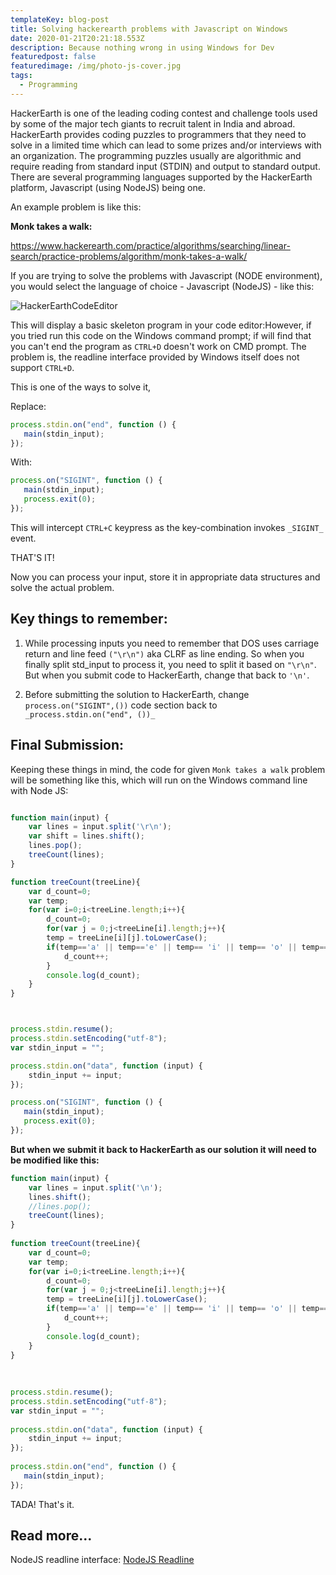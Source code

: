 ```yaml
---
templateKey: blog-post
title: Solving hackerearth problems with Javascript on Windows
date: 2020-01-21T20:21:18.553Z
description: Because nothing wrong in using Windows for Dev
featuredpost: false
featuredimage: /img/photo-js-cover.jpg
tags:
  - Programming
---
```

HackerEarth is one of the leading coding contest and challenge tools used by some of the major tech giants to recruit talent in India and abroad. HackerEarth provides coding puzzles to programmers that they need to solve in a limited time which can lead to some prizes and/or interviews with an organization.
The programming puzzles usually are algorithmic and require reading from standard input (STDIN) and output to standard output. There are several programming languages supported by the HackerEarth platform, Javascript (using NodeJS) being one.

An example problem is like this:

**Monk takes a walk:**

https://www.hackerearth.com/practice/algorithms/searching/linear-search/practice-problems/algorithm/monk-takes-a-walk/


If you are trying to solve the problems with Javascript (NODE environment), you would select the language of choice - Javascript (NodeJS) - like this:

![HackerEarthCodeEditor](https://www.dropbox.com/s/3bv7wg8soke21h9/hacker-earth-code-editor.jpg?raw=1)

This will display a basic skeleton program in your code editor:However, if you tried run this code on the Windows command prompt; if will find that you can't end the program as `CTRL+D` doesn't work on CMD prompt. The problem is, the readline interface provided by Windows itself does not support `CTRL+D`. 

This is one of the ways to solve it,

Replace:
```javascript
process.stdin.on("end", function () {
   main(stdin_input);
});
```
With:
```javascript
process.on("SIGINT", function () {
   main(stdin_input);
   process.exit(0);
});
```
This will intercept `CTRL+C` keypress as the key-combination invokes `_SIGINT_` event.

THAT'S IT!

Now you can process your input, store it in appropriate data structures and solve the actual problem.

## Key things to remember:

1. While processing inputs you need to remember that DOS uses carriage return and line feed `("\r\n")` aka CLRF as line ending. So when you finally split std_input to process it, you need to split it based on `"\r\n"`. But when you submit code to HackerEarth, change that back to `'\n'`.

2. Before submitting the solution to HackerEarth, change `process.on("SIGINT",())` code section back to `_process.stdin.on("end", ())_`

## Final Submission:

Keeping these things in mind, the code for given `Monk takes a walk` problem will be something like this, which will run on the Windows command line with Node JS:
```javascript

function main(input) {
    var lines = input.split('\r\n');
    var shift = lines.shift();
    lines.pop();
    treeCount(lines);
}

function treeCount(treeLine){
    var d_count=0;
    var temp;
    for(var i=0;i<treeLine.length;i++){
        d_count=0;
        for(var j = 0;j<treeLine[i].length;j++){
        temp = treeLine[i][j].toLowerCase();
        if(temp=='a' || temp=='e' || temp== 'i' || temp== 'o' || temp== 'u')
            d_count++;
        }
        console.log(d_count);
    }
}



process.stdin.resume();
process.stdin.setEncoding("utf-8");
var stdin_input = "";

process.stdin.on("data", function (input) {
    stdin_input += input;
});

process.on("SIGINT", function () {
   main(stdin_input);
   process.exit(0);
});

```

**But when we submit it back to HackerEarth as our solution it will need to be modified like this:**
```javascript
function main(input) {
    var lines = input.split('\n');
    lines.shift();
    //lines.pop();
    treeCount(lines);
}
 
function treeCount(treeLine){
    var d_count=0;
    var temp;
    for(var i=0;i<treeLine.length;i++){
        d_count=0;
        for(var j = 0;j<treeLine[i].length;j++){
        temp = treeLine[i][j].toLowerCase();
        if(temp=='a' || temp=='e' || temp== 'i' || temp== 'o' || temp== 'u')
            d_count++;
        }
        console.log(d_count);
    }
}
 
 
 
process.stdin.resume();
process.stdin.setEncoding("utf-8");
var stdin_input = "";
 
process.stdin.on("data", function (input) {
    stdin_input += input;
});
 
process.stdin.on("end", function () {
   main(stdin_input);
});
```

TADA! That's it.


## Read more... 

NodeJS readline interface: [NodeJS Readline](https://nodejs.org/api/readline.html) 
